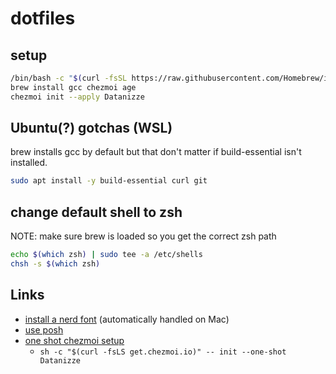 # dotfiles

## setup

```bash
/bin/bash -c "$(curl -fsSL https://raw.githubusercontent.com/Homebrew/install/HEAD/install.sh)"
brew install gcc chezmoi age
chezmoi init --apply Datanizze
```

## Ubuntu(?) gotchas (WSL)

brew installs gcc by default but that don't matter if build-essential isn't installed.

```bash
sudo apt install -y build-essential curl git
```

## change default shell to zsh

NOTE: make sure brew is loaded so you get the correct zsh path

```bash
echo $(which zsh) | sudo tee -a /etc/shells
chsh -s $(which zsh)
```
## Links

- [install a nerd font](https://ohmyposh.dev/docs/installation/fonts) (automatically handled on Mac)
- [use posh](https://ohmyposh.dev/docs/installation/prompt)
- [one shot chezmoi setup](https://www.chezmoi.io/user-guide/daily-operations/#install-chezmoi-and-your-dotfiles-on-a-new-machine-with-a-single-command)
  - `sh -c "$(curl -fsLS get.chezmoi.io)" -- init --one-shot Datanizze`

